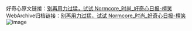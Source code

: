 好奇心原文链接：[别再用力过猛，试试 Normcore_时尚_好奇心日报-檀笑](https://www.qdaily.com/articles/409.html)
WebArchive归档链接：[别再用力过猛，试试 Normcore_时尚_好奇心日报-檀笑](http://web.archive.org/web/20170915163946/http://www.qdaily.com/articles/409.html)
![image](http://ww3.sinaimg.cn/large/007d5XDply1g3v49beatcj30u05rub29)